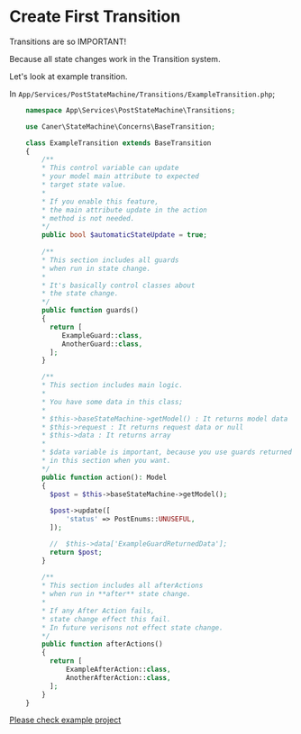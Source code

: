 # Create First Transition
Transitions are so IMPORTANT!

Because all state changes work in the Transition system.

Let's look at example transition.

In `App/Services/PostStateMachine/Transitions/ExampleTransition.php`;

```php
	namespace App\Services\PostStateMachine\Transitions;

	use Caner\StateMachine\Concerns\BaseTransition;

	class ExampleTransition extends BaseTransition  
	{
		/** 
		* This control variable can update 
		* your model main attribute to expected 
		* target state value.
		* 
		* If you enable this feature,
		* the main attribute update in the action
		* method is not needed.
		*/
		public bool $automaticStateUpdate = true;
	
		/** 
		* This section includes all guards
		* when run in state change.
		*  
		* It's basically control classes about 
		* the state change.
		*/
		public function guards()  
		{  
		  return [  
			 ExampleGuard::class,
			 AnotherGuard::class,  
		  ];  
		}

		/**
		* This section includes main logic.
		*  
		* You have some data in this class;
		*  
		* $this->baseStateMachine->getModel() : It returns model data
		* $this->request : It returns request data or null
		* $this->data : It returns array
		*  
		* $data variable is important, because you use guards returned datas
		* in this section when you want.
		*/
		public function action(): Model  
		{  
		  $post = $this->baseStateMachine->getModel();  
		  
		  $post->update([  
			  'status' => PostEnums::UNUSEFUL,  
		  ]);  

		  //  $this->data['ExampleGuardReturnedData'];
		  return $post;  
		}
		
		/** 
		* This section includes all afterActions
		* when run in **after** state change.
		* 
		* If any After Action fails,
		* state change effect this fail.
		* In future verisons not effect state change.
		*/
		public function afterActions()  
		{  
		  return [  
			  ExampleAfterAction::class,
			  AnotherAfterAction::class,
		  ];  
		}
	}
```

[Please check example project](https://github.com/CanerErgez/laravel-state-machine-sample-project)
